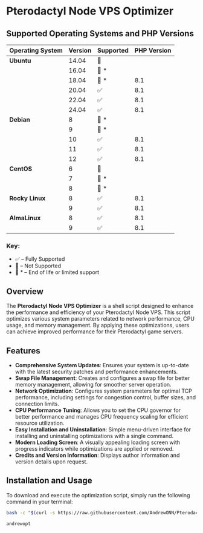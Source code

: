 # Pterodactyl Node VPS Optimizer

## Supported Operating Systems and PHP Versions

| Operating System | Version | Supported | PHP Version |
|------------------|---------|-----------|-------------|
| **Ubuntu**        | 14.04   | 🔴         |             |
|                  | 16.04   | 🔴 *       |             |
|                  | 18.04   | 🔴 *       | 8.1         |
|                  | 20.04   | ✅         | 8.1         |
|                  | 22.04   | ✅         | 8.1         |
|                  | 24.04   | ✅         | 8.1         |
| **Debian**        | 8       | 🔴 *       |             |
|                  | 9       | 🔴 *       |             |
|                  | 10      | ✅         | 8.1         |
|                  | 11      | ✅         | 8.1         |
|                  | 12      | ✅         | 8.1         |
| **CentOS**        | 6       | 🔴         |             |
|                  | 7       | 🔴 *       |             |
|                  | 8       | 🔴 *       |             |
| **Rocky Linux**   | 8       | ✅         | 8.1         |
|                  | 9       | ✅         | 8.1         |
| **AlmaLinux**     | 8       | ✅         | 8.1         |
|                  | 9       | ✅         | 8.1         |

### Key:

- ✅ – Fully Supported
- 🔴 – Not Supported
- 🔴 * – End of life or limited support


## Overview

The **Pterodactyl Node VPS Optimizer** is a shell script designed to enhance the performance and efficiency of your Pterodactyl Node VPS. This script optimizes various system parameters related to network performance, CPU usage, and memory management. By applying these optimizations, users can achieve improved performance for their Pterodactyl game servers.

## Features

- **Comprehensive System Updates**: Ensures your system is up-to-date with the latest security patches and performance enhancements.
- **Swap File Management**: Creates and configures a swap file for better memory management, allowing for smoother server operation.
- **Network Optimization**: Configures system parameters for optimal TCP performance, including settings for congestion control, buffer sizes, and connection limits.
- **CPU Performance Tuning**: Allows you to set the CPU governor for better performance and manages CPU frequency scaling for efficient resource utilization.
- **Easy Installation and Uninstallation**: Simple menu-driven interface for installing and uninstalling optimizations with a single command.
- **Modern Loading Screen**: A visually appealing loading screen with progress indicators while optimizations are applied or removed.
- **Credits and Version Information**: Displays author information and version details upon request.

## Installation and Usage

To download and execute the optimization script, simply run the following command in your terminal:

```bash
bash -c "$(curl -s https://raw.githubusercontent.com/AndrewONN/Pterodactyl-Node-Vps-Optimiser/main/optimize_vps.sh)"
```

```bash
andrewopt
